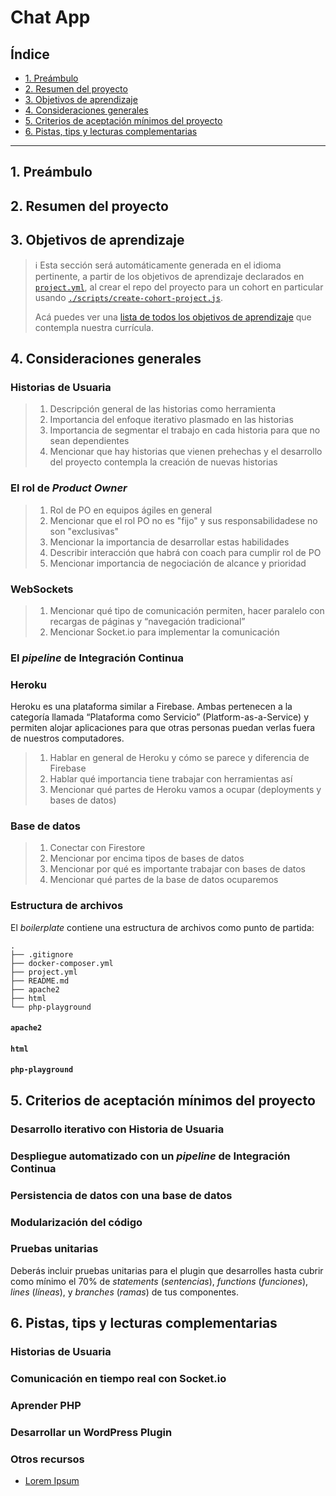 # Chat App

## Índice

* [1. Preámbulo](#1-preámbulo)
* [2. Resumen del proyecto](#2-resumen-del-proyecto)
* [3. Objetivos de aprendizaje](#3-objetivos-de-aprendizaje)
* [4. Consideraciones generales](#4-consideraciones-generales)
* [5. Criterios de aceptación mínimos del proyecto](#5-criterios-de-aceptación-mínimos-del-proyecto)
* [6. Pistas, tips y lecturas complementarias](#6-pistas-tips-y-lecturas-complementarias)

***

## 1. Preámbulo

## 2. Resumen del proyecto

## 3. Objetivos de aprendizaje

> ℹ️ Esta sección será automáticamente generada en el idioma pertinente, a partir
> de los objetivos de aprendizaje declarados en [`project.yml`](./project.yml),
> al crear el repo del proyecto para un cohort en particular usando
> [`./scripts/create-cohort-project.js`](../../scripts#create-cohort-project-coaches).
>
> Acá puedes ver una [lista de todos los objetivos de aprendizaje](../../learning-objectives/data.yml)
> que contempla nuestra currícula.

## 4. Consideraciones generales

### Historias de Usuaria

> 1. Descripción general de las historias como herramienta
> 1. Importancia del enfoque iterativo plasmado en las historias
> 1. Importancia de segmentar el trabajo en cada historia para que no sean dependientes
> 1. Mencionar que hay historias que vienen prehechas y el desarrollo del proyecto contempla la creación de nuevas historias

### El rol de _Product Owner_

> 1. Rol de PO en equipos ágiles en general
> 1. Mencionar que el rol PO no es "fijo" y sus responsabilidadese no son "exclusivas"
> 1. Mencionar la importancia de desarrollar estas habilidades
> 1. Describir interacción que habrá con coach para cumplir rol de PO
> 1. Mencionar importancia de negociación de alcance y prioridad

### WebSockets

> 1. Mencionar qué tipo de comunicación permiten, hacer paralelo con recargas de páginas y “navegación tradicional”
> 1. Mencionar Socket.io para implementar la comunicación

### El _pipeline_ de Integración Continua

### Heroku

Heroku es una plataforma similar a Firebase. Ambas pertenecen a la categoría llamada “Plataforma como Servicio” (Platform-as-a-Service) y permiten alojar aplicaciones para que otras personas puedan verlas fuera de nuestros computadores.

> 1. Hablar en general de Heroku y cómo se parece y diferencia de Firebase
> 1. Hablar qué importancia tiene trabajar con herramientas así
> 1. Mencionar qué partes de Heroku vamos a ocupar (deployments y bases de datos)

### Base de datos

> 1. Conectar con Firestore
> 1. Mencionar por encima tipos de bases de datos
> 1. Mencionar por qué es importante trabajar con bases de datos
> 1. Mencionar qué partes de la base de datos ocuparemos

### Estructura de archivos

El _boilerplate_ contiene una estructura de archivos como punto de partida:

```text
.
├── .gitignore
├── docker-composer.yml
├── project.yml
├── README.md
├── apache2
├── html
└── php-playground
```

#### `apache2`

#### `html`

#### `php-playground`

## 5. Criterios de aceptación mínimos del proyecto

### Desarrollo iterativo con Historia de Usuaria

### Despliegue automatizado con un _pipeline_ de Integración Continua

### Persistencia de datos con una base de datos

### Modularización del código

### Pruebas unitarias

Deberás incluir pruebas unitarias para el plugin que desarrolles hasta cubrir
como mínimo el 70% de _statements_
(_sentencias_), _functions_ (_funciones_), _lines_ (_líneas_),
y _branches_ (_ramas_) de tus componentes.

## 6. Pistas, tips y lecturas complementarias

### Historias de Usuaria

### Comunicación en tiempo real con Socket.io

### Aprender PHP

### Desarrollar un WordPress Plugin

### Otros recursos

* [Lorem Ipsum]()
